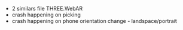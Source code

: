 - 2 similars file THREE.WebAR
- crash happening on picking
- crash happening on phone orientation change - landspace/portrait
